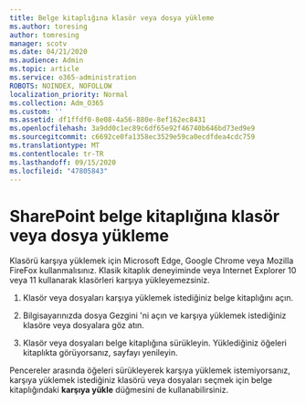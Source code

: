 ```yaml
---
title: Belge kitaplığına klasör veya dosya yükleme
ms.author: toresing
author: tomresing
manager: scotv
ms.date: 04/21/2020
ms.audience: Admin
ms.topic: article
ms.service: o365-administration
ROBOTS: NOINDEX, NOFOLLOW
localization_priority: Normal
ms.collection: Adm_O365
ms.custom: ''
ms.assetid: df1ffdf0-8e08-4a56-880e-8ef162ec8431
ms.openlocfilehash: 3a9dd0c1ec89c6df65e92f46740b646bd73ed9e9
ms.sourcegitcommit: c6692ce0fa1358ec3529e59ca0ecdfdea4cdc759
ms.translationtype: MT
ms.contentlocale: tr-TR
ms.lasthandoff: 09/15/2020
ms.locfileid: "47805843"
---
```

# <a name="upload-a-folder-or-files-to-a-sharepoint-document-library"></a>SharePoint belge kitaplığına klasör veya dosya yükleme

Klasörü karşıya yüklemek için Microsoft Edge, Google Chrome veya Mozilla FireFox kullanmalısınız. Klasik kitaplık deneyiminde veya Internet Explorer 10 veya 11 kullanarak klasörleri karşıya yükleyemezsiniz.
  
1. Klasör veya dosyaları karşıya yüklemek istediğiniz belge kitaplığını açın.
    
2. Bilgisayarınızda dosya Gezgini 'ni açın ve karşıya yüklemek istediğiniz klasöre veya dosyalara göz atın.
    
3. Klasör veya dosyaları belge kitaplığına sürükleyin. Yüklediğiniz öğeleri kitaplıkta görüyorsanız, sayfayı yenileyin. 
    
Pencereler arasında öğeleri sürükleyerek karşıya yüklemek istemiyorsanız, karşıya yüklemek istediğiniz klasörü veya dosyaları seçmek için belge kitaplığındaki **karşıya yükle** düğmesini de kullanabilirsiniz. 
  

